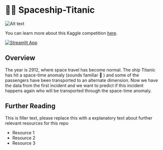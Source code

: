 # 🧑‍🚀 Spaceship-Titanic

![Alt text](https://media.giphy.com/media/QRXwbVxk1oViM/giphy.gif)

You can learn more about this Kaggle competition [here](https://www.kaggle.com/competitions/spaceship-titanic).

[![Streamlit App](https://static.streamlit.io/badges/streamlit_badge_black_white.svg)](https://enmagal-spaceship-titanic-streamlit-app-3xccri.streamlitapp.com/)

## Overview

The year is 2912, where space travel has become normal. The ship Titanic has hit a space-time anomaly (sounds familiar 🤔 ) and some of the passengers have been transported to an alternate dimension. Now we have the data from the first incident and we want to predict if this incident happens again who will be transported through the space-time anomaly.

## Further Reading

This is filler text, please replace this with a explanatory text about further relevant resources for this repo
- Resource 1
- Resource 2
- Resource 3